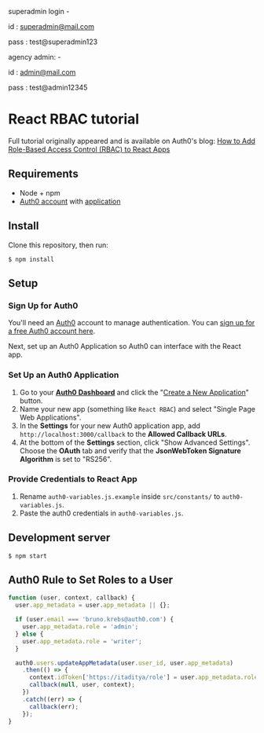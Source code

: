 superadmin login - 

id :  superadmin@mail.com

pass : test@superadmin123


agency admin: -

id :  admin@mail.com

pass : test@admin12345

















# React RBAC tutorial

Full tutorial originally appeared and is available on Auth0's blog: [How to Add Role-Based Access Control (RBAC) to React Apps](https://auth0.com/blog/role-based-access-control-rbac-and-react-apps/)

## Requirements
* Node + npm
* [Auth0 account](https://auth0.com/) with [application](https://manage.auth0.com/#/applications)

## Install

Clone this repository, then run:

```
$ npm install
```

## Setup

### Sign Up for Auth0

You'll need an [Auth0](https://auth0.com) account to manage authentication. You can [sign up for a free Auth0 account here](https://auth0.com/signup).

Next, set up an Auth0 Application so Auth0 can interface with the React app.

### Set Up an Auth0 Application

1. Go to your [**Auth0 Dashboard**](https://manage.auth0.com/#/) and click the "[Create a New Application](https://manage.auth0.com/#/applications/create)" button.
2. Name your new app (something like `React RBAC`) and select "Single Page Web Applications".
3. In the **Settings** for your new Auth0 application app, add `http://localhost:3000/callback` to the **Allowed Callback URLs**.
5. At the bottom of the **Settings** section, click "Show Advanced Settings". Choose the **OAuth** tab and verify that the **JsonWebToken Signature Algorithm** is set to "RS256".

### Provide Credentials to React App

1. Rename `auth0-variables.js.example` inside `src/constants/` to `auth0-variables.js`.
1. Paste the auth0 credentials in `auth0-variables.js`.

## Development server

```
$ npm start
```

## Auth0 Rule to Set Roles to a User

```js
function (user, context, callback) {
  user.app_metadata = user.app_metadata || {};

  if (user.email === 'bruno.krebs@auth0.com') {
    user.app_metadata.role = 'admin';
  } else {
    user.app_metadata.role = 'writer';
  }

  auth0.users.updateAppMetadata(user.user_id, user.app_metadata)
    .then(() => {
      context.idToken['https://itaditya/role'] = user.app_metadata.role;
      callback(null, user, context);
    })
    .catch((err) => {
      callback(err);
    });
}
```
